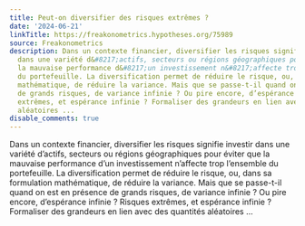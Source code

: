 ```yaml
---
title: Peut-on diversifier des risques extrêmes ?
date: '2024-06-21'
linkTitle: https://freakonometrics.hypotheses.org/75989
source: Freakonometrics
description: Dans un contexte financier, diversifier les risques signifie investir
  dans une variété d&#8217;actifs, secteurs ou régions géographiques pour éviter que
  la mauvaise performance d&#8217;un investissement n&#8217;affecte trop l&#8217;ensemble
  du portefeuille. La diversification permet de réduire le risque, ou, dans sa formulation
  mathématique, de réduire la variance. Mais que se passe-t-il quand on est en présence
  de grands risques, de variance infinie ? Ou pire encore, d’espérance infinie ? Risques
  extrêmes, et espérance infinie ? Formaliser des grandeurs en lien avec des quantités
  aléatoires ...
disable_comments: true
---
```

Dans un contexte financier, diversifier les risques signifie investir dans une variété d&#8217;actifs, secteurs ou régions géographiques pour éviter que la mauvaise performance d&#8217;un investissement n&#8217;affecte trop l&#8217;ensemble du portefeuille. La diversification permet de réduire le risque, ou, dans sa formulation mathématique, de réduire la variance. Mais que se passe-t-il quand on est en présence de grands risques, de variance infinie ? Ou pire encore, d’espérance infinie ? Risques extrêmes, et espérance infinie ? Formaliser des grandeurs en lien avec des quantités aléatoires ...